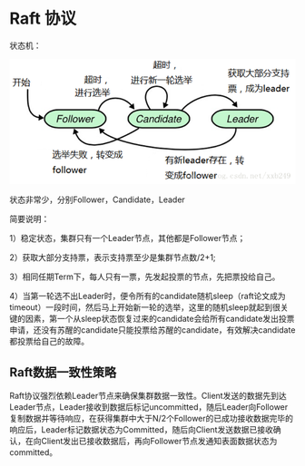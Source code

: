# Raft 协议

状态机：

![state](../images/raft.png)

状态非常少，分别Follower，Candidate，Leader

简要说明：

1）稳定状态，集群只有一个Leader节点，其他都是Follower节点；

2）获取大部分支持票，表示支持票至少是集群节点数/2+1;

3）相同任期Term下，每人只有一票，先发起投票的节点，先把票投给自己。

4）当第一轮选不出Leader时，便令所有的candidate随机sleep（raft论文成为timeout）一段时间，然后马上开始新一轮的选举，这里的随机sleep就起到很关键的因素，第一个从sleep状态恢复过来的candidate会给所有candidate发出投票申请，还没有苏醒的candidate只能投票给苏醒的candidate，有效解决candidate都投票给自己的故障。

## Raft数据一致性策略

Raft协议强烈依赖Leader节点来确保集群数据一致性。Client发送的数据先到达Leader节点，Leader接收到数据后标记uncommitted，随后Leader向Follower复制数据并等待响应，在获得集群中大于N/2个Follower的已成功接收数据完毕的响应后，Leader标记数据状态为Committed，随后向Client发送数据已接收确认，在向Client发出已接收数据后，再向Follower节点发通知表面数据状态为committed。